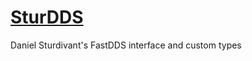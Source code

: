 # [SturDDS](https://github.com/sturdivant20/sturdds/)
Daniel Sturdivant's FastDDS interface and custom types